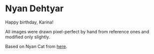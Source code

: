 # Nyan Dehtyar

Happy birthday, Karina!  

All images were drawn pixel-perfect by hand from reference ones and modified only slightly.  

Based on Nyan Cat from [here](https://github.com/DavisWang/nyan-cat).
